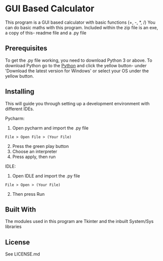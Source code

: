 # GUI Based Calculator

This program is a GUI based calculator with basic functions (+, -, *, /)
You can do basic maths with this program. Included within the zip file is an exe, a copy of this-
readme file and a .py file

## Prerequisites
To get the .py file working, you need to download Python 3 or above.
To download Python go to the [Python](https://www.python.org/downloads/) and click the yellow button-
under 'Download the latest version for Windows' or select your OS under the yellow button.

## Installing
This will guide you through setting up a development environment with different IDEs.

Pycharm:
1. Open pycharm and import the .py file
```
File > Open File > (Your File)
```
2. Press the green play button
3. Choose an interpreter
4. Press apply, then run

IDLE:
1. Open IDLE and import the .py file
```
File > Open > (Your File)
```
2. Then press Run

## Built With
The modules used in this program are Tkinter and the inbuilt System/Sys libraries

## License
See LICENSE.md
